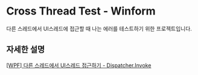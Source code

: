 # Cross Thread Test - Winform
다른 스레드에서 UI스레드에 접근할 때 나는 에러를 테스트하기 위한 프로젝트입니다.

## 자세한 설명
[[WPF] 다른 스레드에서 UI스레드 접근하기 - Dispatcher.Invoke](https://blog.danggun.net/1715)

<br />
<br />

